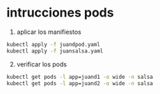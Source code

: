 # intrucciones pods

1. aplicar los manifiestos

```bash
kubectl apply -f juandpod.yaml
kubectl apply -f juansalsa.yaml
```

2. verificar los pods 

```bash
kubectl get pods -l app=juand1 -o wide -n salsa
kubectl get pods -l app=juand2 -o wide -n salsa
```
